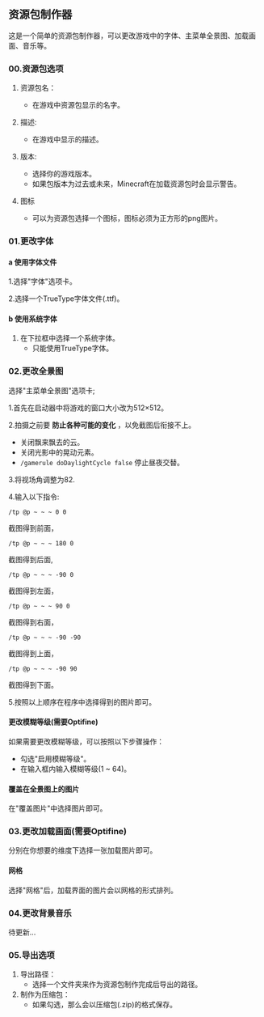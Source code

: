 ## 资源包制作器

这是一个简单的资源包制作器，可以更改游戏中的字体、主菜单全景图、加载画面、音乐等。

### 00.资源包选项

1. 资源包名：
    - 在游戏中资源包显示的名字。

2. 描述:

    - 在游戏中显示的描述。

3. 版本:

    - 选择你的游戏版本。
    - 如果包版本为过去或未来，Minecraft在加载资源包时会显示警告。
  
4. 图标

    - 可以为资源包选择一个图标，图标必须为正方形的png图片。

### 01.更改字体

#### a 使用字体文件

1.选择"字体"选项卡。

2.选择一个TrueType字体文件(.ttf)。

#### b 使用系统字体

1. 在下拉框中选择一个系统字体。
    - 只能使用TrueType字体。

### 02.更改全景图

选择"主菜单全景图"选项卡;

1.首先在启动器中将游戏的窗口大小改为512×512。

2.拍摄之前要 **防止各种可能的变化** ，以免截图后衔接不上。

- 关闭飘来飘去的云。
- 关闭光影中的晃动元素。
- `/gamerule doDaylightCycle false` 停止昼夜交替。

3.将视场角调整为82.

4.输入以下指令:

`/tp @p ~ ~ ~ 0 0`

截图得到前面，

`/tp @p ~ ~ ~ 180 0`


截图得到后面,

`/tp @p ~ ~ ~ -90 0`

截图得到左面，

`/tp @p ~ ~ ~ 90 0`

截图得到右面，

`/tp @p ~ ~ ~ -90 -90`

截图得到上面，

`/tp @p ~ ~ ~ -90 90`

截图得到下面。

5.按照以上顺序在程序中选择得到的图片即可。

#### 更改模糊等级(需要Optifine)

如果需要更改模糊等级，可以按照以下步骤操作：

- 勾选"启用模糊等级"。
- 在输入框内输入模糊等级(1 ~ 64)。

#### 覆盖在全景图上的图片

在"覆盖图片"中选择图片即可。

### 03.更改加载画面(需要Optifine)

分别在你想要的维度下选择一张加载图片即可。

#### 网格

选择"网格"后，加载界面的图片会以网格的形式排列。

### 04.更改背景音乐

待更新...

### 05.导出选项

1. 导出路径：
    - 选择一个文件夹来作为资源包制作完成后导出的路径。
2. 制作为压缩包：
    - 如果勾选，那么会以压缩包(.zip)的格式保存。
